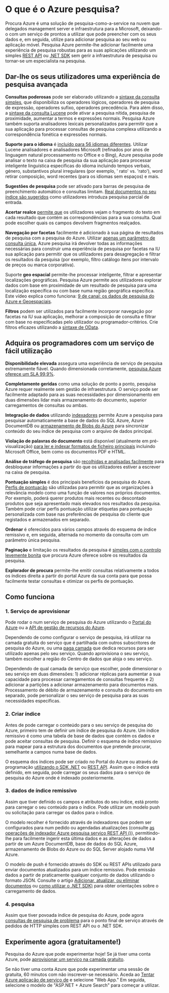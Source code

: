 <properties
    pageTitle="O que é o Azure pesquisa | Microsoft Azure | Serviço de pesquisa alojado na nuvem"
    description="Pesquisa Azure é um serviço de pesquisa com gestão alojado nuvem. Saiba mais nesta descrição geral de funcionalidade."
    services="search"
    manager="jhubbard"
    authors="ashmaka"
    documentationCenter=""/>

<tags
    ms.service="search"
    ms.devlang="NA"
    ms.workload="search"
    ms.topic="article"
    ms.tgt_pltfrm="na"
    ms.date="08/29/2016"
    ms.author="ashmaka"/>

# <a name="what-is-azure-search"></a>O que é o Azure pesquisa?

Procura Azure é uma solução de pesquisa-como-a-service na nuvem que delegados management server e infraestrutura para a Microsoft, deixando-o com um serviço de prontos a utilizar que pode preencher com os seus dados e, em seguida, utilize para adicionar pesquisa ao seu web ou aplicação móvel. Pesquisa Azure permite-lhe adicionar facilmente uma experiência de pesquisa robustas para as suas aplicações utilizando um simples [REST API](https://msdn.microsoft.com/library/azure/dn798935.aspx) ou [.NET SDK](search-howto-dotnet-sdk.md) sem gerir a infraestrutura de pesquisa ou tornar-se um especialista na pesquisa.

## <a name="give-your-users-a-powerful-search-experience"></a>Dar-lhe os seus utilizadores uma experiência de pesquisa avançada

**Consultas poderosas** pode ser elaborado utilizando a [sintaxe da consulta simples](https://msdn.microsoft.com/library/azure/dn798920.aspx), que disponibiliza os operadores lógicos, operadores de pesquisa de expressão, operadores sufixo, operadores precedência. Para além disso, a [sintaxe da consulta Lucene](https://msdn.microsoft.com/library/azure/mt589323.aspx) pode ativar a pesquisa nítida, pesquisa de proximidade, aumentar a termos e expressões normais. Pesquisa Azure também suporta analisadores lexicais personalizados para permitir que a sua aplicação para processar consultas de pesquisa complexa utilizando a correspondência fonética e expressões normais.

**Suporte para o idioma** é [incluído para 56 idiomas diferentes](https://msdn.microsoft.com/library/azure/dn879793.aspx). Utilizar Lucene analisadores e analisadores Microsoft (refinados por anos de linguagem natural processamento no Office e o Bing), Azure pesquisa pode analisar o texto na caixa de pesquisa da sua aplicação para processar inteligente linguística específicas do idioma incluindo tempos verbais, género, substantivos plural irregulares (por exemplo, ' rato' vs. 'rato'), word retirar composição, word recentes (para os idiomas sem espaços) e mais.

**Sugestões de pesquisa** pode ser ativado para barras de pesquisa de preenchimento automático e consultas limitam. [Real documentos no seu índice são sugeridos](https://msdn.microsoft.com/library/azure/dn798936.aspx) como utilizadores introduza pesquisa parcial de entrada.

**Acertar realce** [permite que](https://msdn.microsoft.com/library/azure/dn798927.aspx) os utilizadores vejam o fragmento do texto em cada resultado que contém as correspondências para a sua consulta. Qual pode escolher quais os campos devolvem fragmentos realçados.

**Navegação por facetas** facilmente é adicionado à sua página de resultados de pesquisa com a pesquisa do Azure. Utilizar [apenas um parâmetro de consulta única](https://msdn.microsoft.com/library/azure/dn798927.aspx), Azure pesquisa irá devolver todas as informações necessárias para construir uma experiência de pesquisa por facetas na IU sua aplicação para permitir que os utilizadores para desagregação e filtrar os resultados da pesquisa (por exemplo, filtro catálogo itens por intervalo de preços ou marca corporativa).

Suporte **geo espacial** permite-lhe processar inteligente, filtrar e apresentar localizações geográficas. Pesquisa Azure permite aos utilizadores explorar dados com base em proximidade de um resultado de pesquisa para uma localização específica ou com base numa região geográfica específica. Este vídeo explica como funciona: [9 de canal: os dados de pesquisa do Azure e Geoespaciais](https://channel9.msdn.com/Shows/Data-Exposed/Azure-Search-and-Geospatial-Data).

**Filtros** podem ser utilizados para facilmente incorporar navegação por facetas na IU sua aplicação, melhorar a composição de consulta e filtrar com base no especificadas pelo utilizador ou programador-critérios. Crie filtros eficazes utilizando a [sintaxe de OData](https://msdn.microsoft.com/library/azure/dn798921.aspx).

## <a name="empower-your-developers-with-an-easy-to-use-service"></a>Adquira os programadores com um serviço de fácil utilização

**Disponibilidade elevada** assegura uma experiência de serviço de pesquisa extremamente fiável. Quando dimensionada corretamente, [pesquisa Azure oferece um SLA 99,9%](https://azure.microsoft.com/support/legal/sla/search/v1_0/).

**Completamente geridas** como uma solução de ponto a ponto, pesquisa Azure requer realmente sem gestão de infraestrutura. O serviço pode ser facilmente adaptado para as suas necessidades por dimensionamento em duas dimensões lidar mais armazenamento do documento, superior carregamentos de consultas ou ambas.

**Integração de dados** utilizando [indexadores](https://msdn.microsoft.com/library/azure/dn946891.aspx) permite Azure a pesquisa para pesquisar automaticamente a base de dados do SQL Azure, Azure DocumentDB ou [armazenamento de Blobs do Azure](search-howto-indexing-azure-blob-storage.md) para sincronizar conteúdo do seu índice de pesquisa com o arquivo de dados principal.

**Violação de palavras do documento** está disponível (atualmente em pré-visualização) [para ler e indexar formatos de ficheiro principais](search-howto-indexing-azure-blob-storage.md) incluindo Microsoft Office, bem como os documentos PDF e HTML.

**Análise de tráfego de pesquisa** são [recolhidas e analisadas facilmente](search-traffic-analytics.md) para desbloquear informações a partir do que os utilizadores estiver a escrever na caixa de pesquisa.

**Pontuação simples** é dos principais benefícios da pesquisa do Azure. [Perfis de pontuação](https://msdn.microsoft.com/library/azure/dn798928.aspx) são utilizadas para permitir que as organizações à relevância modelo como uma função de valores nos próprios documentos. Por exemplo, poderá querer produtos mais recentes ou descontado produtos que seja apresentado mais elevados nos resultados da pesquisa. Também pode criar perfis pontuação utilizar etiquetas para pontuação personalizada com base nas preferências de pesquisa do cliente que registados e armazenados em separado.

**Ordenar** é oferecidos para vários campos através do esquema de índice remissivo e, em seguida, alternada no momento da consulta com um parâmetro única pesquisa.

**Paginação** e limitação os resultados da pesquisa é [simples com o controlo levemente bonita](search-pagination-page-layout.md) que procura Azure oferece sobre os resultados da pesquisa.  

**Explorador de procura** permite-lhe emitir consultas relativamente a todos os índices direita a partir do portal Azure da sua conta para que possa facilmente testar consultas e otimizar os perfis de pontuação.

## <a name="how-it-works"></a>Como funciona

### <a name="1-provision-service"></a>1. Serviço de aprovisionar
Pode rodar o num serviço de pesquisa do Azure utilizando o [Portal do Azure](https://portal.azure.com/) ou a [API de gestão de recursos do Azure](https://msdn.microsoft.com/library/azure/dn832684.aspx).

Dependendo de como configurar o serviço de pesquisa, irá utilizar na camada gratuita do serviço que é partilhada com outros subscritores de pesquisa do Azure, ou uma [paga camada](https://azure.microsoft.com/pricing/details/search/) que dedica recursos para ser utilizado apenas pelo seu serviço. Quando aprovisiona o seu serviço, também escolher a região do Centro de dados que aloja o seu serviço.

Dependendo de qual camada de serviço que escolher, pode dimensionar o seu serviço em duas dimensões: 1) adicionar réplicas para aumentar a sua capacidade para processar carregamentos de consultas frequente e 2) adicionar a partições a adicionar armazenamento para documentos mais. Processamento de débito de armazenamento e consulta do documento em separado, pode personalizar o seu serviço de pesquisa para as suas necessidades específicas.

### <a name="2-create-index"></a>2. Criar índice
Antes de pode carregar o conteúdo para o seu serviço de pesquisa do Azure, primeiro tem de definir um índice de pesquisa do Azure. Um índice remissivo é como uma tabela de base de dados que contém os dados e pode aceitar consultas de pesquisa. Definir o esquema de índice remissivo para mapear para a estrutura dos documentos que pretende procurar, semelhante a campos numa base de dados.

O esquema dos índices pode ser criado no Portal do Azure ou através de programação [utilizando o SDK .NET](search-howto-dotnet-sdk.md) ou [REST API](https://msdn.microsoft.com/library/azure/dn798941.aspx). Assim que o índice está definido, em seguida, pode carregar os seus dados para o serviço de pesquisa do Azure onde é indexado posteriormente.

### <a name="3-index-data"></a>3. dados de índice remissivo
Assim que tiver definido os campos e atributos do seu índice, está pronto para carregar o seu conteúdo para o índice. Pode utilizar um modelo push ou solicitação para carregar os dados para o índice.

O modelo recolher é fornecido através de indexadores que podem ser configurados para num pedido ou agendadas atualizações (consulte [as operações de indexador Azure pesquisa serviço REST API ()](https://msdn.microsoft.com/library/azure/dn946891.aspx)), permitindo-lhe para facilmente ingerir esta última dados e as alterações de dados a partir de um Azure DocumentDB, base de dados do SQL Azure, armazenamento de Blobs do Azure ou do SQL Server alojado numa VM Azure.

O modelo de push é fornecido através do SDK ou REST APIs utilizado para enviar documentos atualizados para um índice remissivo. Pode emissão dados a partir de praticamente qualquer conjunto de dados utilizando o formato JSON. Consulte o artigo [Adicionar, atualizar, ou eliminar documentos](https://msdn.microsoft.com/library/azure/dn798930.aspx) ou [como utilizar o .NET SDK)](search-howto-dotnet-sdk.md) para obter orientações sobre o carregamento de dados.

### <a name="4-search"></a>4. pesquisa
Assim que tiver povoada índice de pesquisa do Azure, pode agora [consultas de pesquisa de problema](https://msdn.microsoft.com/library/azure/dn798927.aspx) para o ponto final de serviço através de pedidos de HTTP simples com REST API ou o .NET SDK.

## <a name="try-it-now-for-free"></a>Experimente agora (gratuitamente!)
Pesquisa do Azure que pode experimentar hoje! Se já tiver uma conta Azure, pode [aprovisionar um serviço na camada gratuito](search-create-service-portal.md).

Se não tiver uma conta Azure que pode experimentar uma sessão de gratuita, 60 minutos com não inscrever-se necessário. Aceda ao [Tentar Azure aplicação de serviço de](http://go.microsoft.com/fwlink/p/?LinkId=618214) e selecione "Web App." Em seguida, selecione o modelo de "ASP.NET + Azure Search" para começar a utilizar.
